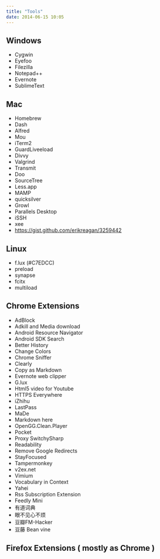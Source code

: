```yaml
---
title: "Tools"
date: 2014-06-15 10:05
---
```

## Windows ##
- Cygwin
- Eyefoo
- Filezilla
- Notepad++
- Evernote
- SublimeText

## Mac ##
- Homebrew
- Dash
- Alfred
- Mou
- iTerm2
- GuardLiveeload
- Divvy
- Valgrind
- Transmit
- Doo
- SourceTree
- Less.app
- MAMP
- quicksilver
- Growl
- Parallels Desktop
- iSSH
- xee
- https://gist.github.com/erikreagan/3259442


## Linux ##
- f.lux (#C7EDCC)
- preload
- synapse
- fcitx
- multiload


## Chrome Extensions ##
- AdBlock
- Adkill and Media download
- Android Resource Navigator
- Android SDK Search
- Better History
- Change Colors
- Chrome Sniffer
- Clearly
- Copy as Markdown
- Evernote web clipper
- G.lux
- Html5 video for Youtube
- HTTPS Everywhere
- iZhihu
- LastPass
- MaDe
- Markdown here
- OpenGG.Clean.Player
- Pocket
- Proxy SwitchySharp
- Readability
- Remove Google Redirects
- StayFocused
- Tampermonkey
- v2ex.net
- Vimium
- Vocabulary in Context
- Yahei
- Rss Subscription Extension
- Feedly Mini
- 有道词典
- 眼不见心不烦
- 豆瓣FM-Hacker
- 豆藤 Bean vine



## Firefox Extensions ( mostly as Chrome ) ##
